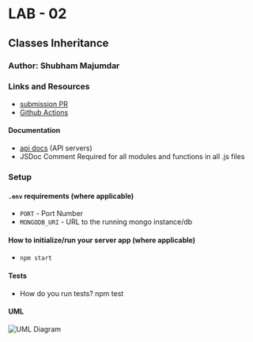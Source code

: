 # LAB - 02

## Classes Inheritance

### Author: Shubham Majumdar

### Links and Resources
* [submission PR](https://github.com/401-advanced-javascript-Shubham/Lab01/pull/1)
* [Github Actions](https://github.com/401-advanced-javascript-Shubham/Lab02/actions)

#### Documentation
* [api docs](http://xyz.com/api-docs) (API servers)
* JSDoc Comment Required for all modules and functions in all .js files

### Setup
#### `.env` requirements (where applicable)
* `PORT` - Port Number
* `MONGODB_URI` - URL to the running mongo instance/db

#### How to initialize/run your server app (where applicable)
* `npm start`
  
#### Tests
* How do you run tests?
npm test

#### UML
![UML Diagram](whiteboard.jpg)
